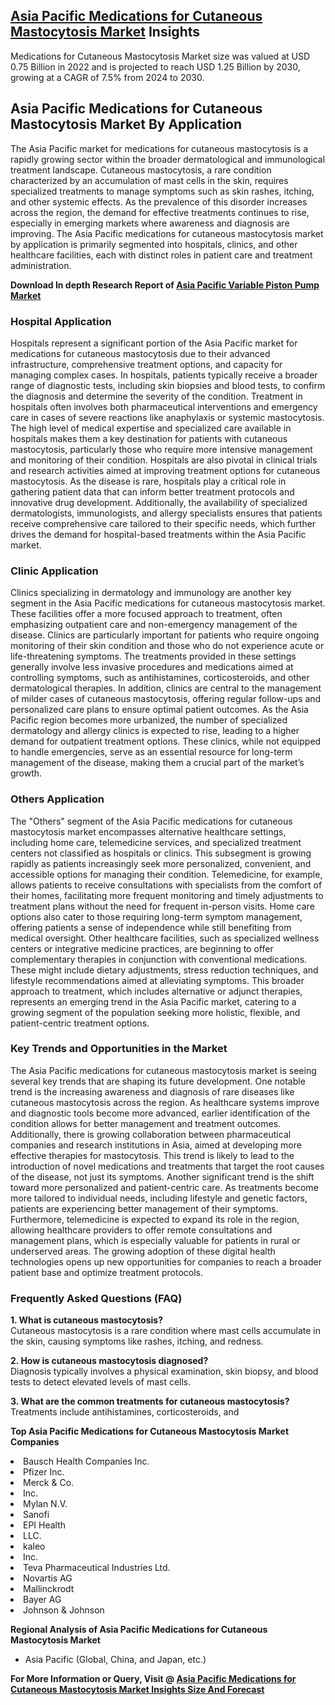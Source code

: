 <h2><a href="https://www.verifiedmarketreports.com/download-sample/?rid=429520&amp;utm_source=Github-Feb&amp;utm_medium=219" target="_blank">Asia Pacific Medications for Cutaneous Mastocytosis Market</a> Insights</h2><p>Medications for Cutaneous Mastocytosis Market size was valued at USD 0.75 Billion in 2022 and is projected to reach USD 1.25 Billion by 2030, growing at a CAGR of 7.5% from 2024 to 2030.</p><p><h2>Asia Pacific Medications for Cutaneous Mastocytosis Market By Application</h2> <p>The Asia Pacific market for medications for cutaneous mastocytosis is a rapidly growing sector within the broader dermatological and immunological treatment landscape. Cutaneous mastocytosis, a rare condition characterized by an accumulation of mast cells in the skin, requires specialized treatments to manage symptoms such as skin rashes, itching, and other systemic effects. As the prevalence of this disorder increases across the region, the demand for effective treatments continues to rise, especially in emerging markets where awareness and diagnosis are improving. The Asia Pacific medications for cutaneous mastocytosis market by application is primarily segmented into hospitals, clinics, and other healthcare facilities, each with distinct roles in patient care and treatment administration. <p><strong>Download In depth Research Report of <a href="https://www.verifiedmarketreports.com/download-sample/?rid=236118&amp;utm_source=Pulse-Dec&amp;utm_medium=219" target="_blank">Asia Pacific Variable Piston Pump Market</a></strong></p> <h3>Hospital Application</h3> <p>Hospitals represent a significant portion of the Asia Pacific market for medications for cutaneous mastocytosis due to their advanced infrastructure, comprehensive treatment options, and capacity for managing complex cases. In hospitals, patients typically receive a broader range of diagnostic tests, including skin biopsies and blood tests, to confirm the diagnosis and determine the severity of the condition. Treatment in hospitals often involves both pharmaceutical interventions and emergency care in cases of severe reactions like anaphylaxis or systemic mastocytosis. The high level of medical expertise and specialized care available in hospitals makes them a key destination for patients with cutaneous mastocytosis, particularly those who require more intensive management and monitoring of their condition. Hospitals are also pivotal in clinical trials and research activities aimed at improving treatment options for cutaneous mastocytosis. As the disease is rare, hospitals play a critical role in gathering patient data that can inform better treatment protocols and innovative drug development. Additionally, the availability of specialized dermatologists, immunologists, and allergy specialists ensures that patients receive comprehensive care tailored to their specific needs, which further drives the demand for hospital-based treatments within the Asia Pacific market.</p> <h3>Clinic Application</h3> <p>Clinics specializing in dermatology and immunology are another key segment in the Asia Pacific medications for cutaneous mastocytosis market. These facilities offer a more focused approach to treatment, often emphasizing outpatient care and non-emergency management of the disease. Clinics are particularly important for patients who require ongoing monitoring of their skin condition and those who do not experience acute or life-threatening symptoms. The treatments provided in these settings generally involve less invasive procedures and medications aimed at controlling symptoms, such as antihistamines, corticosteroids, and other dermatological therapies. In addition, clinics are central to the management of milder cases of cutaneous mastocytosis, offering regular follow-ups and personalized care plans to ensure optimal patient outcomes. As the Asia Pacific region becomes more urbanized, the number of specialized dermatology and allergy clinics is expected to rise, leading to a higher demand for outpatient treatment options. These clinics, while not equipped to handle emergencies, serve as an essential resource for long-term management of the disease, making them a crucial part of the market’s growth.</p> <h3>Others Application</h3> <p>The "Others" segment of the Asia Pacific medications for cutaneous mastocytosis market encompasses alternative healthcare settings, including home care, telemedicine services, and specialized treatment centers not classified as hospitals or clinics. This subsegment is growing rapidly as patients increasingly seek more personalized, convenient, and accessible options for managing their condition. Telemedicine, for example, allows patients to receive consultations with specialists from the comfort of their homes, facilitating more frequent monitoring and timely adjustments to treatment plans without the need for frequent in-person visits. Home care options also cater to those requiring long-term symptom management, offering patients a sense of independence while still benefiting from medical oversight. Other healthcare facilities, such as specialized wellness centers or integrative medicine practices, are beginning to offer complementary therapies in conjunction with conventional medications. These might include dietary adjustments, stress reduction techniques, and lifestyle recommendations aimed at alleviating symptoms. This broader approach to treatment, which includes alternative or adjunct therapies, represents an emerging trend in the Asia Pacific market, catering to a growing segment of the population seeking more holistic, flexible, and patient-centric treatment options.</p> <h3>Key Trends and Opportunities in the Market</h3> <p>The Asia Pacific medications for cutaneous mastocytosis market is seeing several key trends that are shaping its future development. One notable trend is the increasing awareness and diagnosis of rare diseases like cutaneous mastocytosis across the region. As healthcare systems improve and diagnostic tools become more advanced, earlier identification of the condition allows for better management and treatment outcomes. Additionally, there is growing collaboration between pharmaceutical companies and research institutions in Asia, aimed at developing more effective therapies for mastocytosis. This trend is likely to lead to the introduction of novel medications and treatments that target the root causes of the disease, not just its symptoms. Another significant trend is the shift toward more personalized and patient-centric care. As treatments become more tailored to individual needs, including lifestyle and genetic factors, patients are experiencing better management of their symptoms. Furthermore, telemedicine is expected to expand its role in the region, allowing healthcare providers to offer remote consultations and management plans, which is especially valuable for patients in rural or underserved areas. The growing adoption of these digital health technologies opens up new opportunities for companies to reach a broader patient base and optimize treatment protocols.</p> <h3>Frequently Asked Questions (FAQ)</h3> <p><strong>1. What is cutaneous mastocytosis?</strong><br>Cutaneous mastocytosis is a rare condition where mast cells accumulate in the skin, causing symptoms like rashes, itching, and redness.</p> <p><strong>2. How is cutaneous mastocytosis diagnosed?</strong><br>Diagnosis typically involves a physical examination, skin biopsy, and blood tests to detect elevated levels of mast cells.</p> <p><strong>3. What are the common treatments for cutaneous mastocytosis?</strong><br>Treatments include antihistamines, corticosteroids, and</p><p><strong>Top Asia Pacific Medications for Cutaneous Mastocytosis Market Companies</strong></p><div data-test-id=""><p><li>Bausch Health Companies Inc.</li><li> Pfizer Inc.</li><li> Merck & Co.</li><li> Inc.</li><li> Mylan N.V.</li><li> Sanofi</li><li> EPI Health</li><li> LLC.</li><li> kaleo</li><li> Inc.</li><li> Teva Pharmaceutical Industries Ltd.</li><li> Novartis AG</li><li> Mallinckrodt</li><li> Bayer AG</li><li> Johnson & Johnson</li></p><div><strong>Regional Analysis of&nbsp;Asia Pacific Medications for Cutaneous Mastocytosis Market</strong></div><ul><li dir="ltr"><p dir="ltr">Asia Pacific (Global, China, and Japan, etc.)</p></li></ul><p><strong>For More Information or Query, Visit @&nbsp;</strong><strong><a href="https://www.verifiedmarketreports.com/product/medications-for-cutaneous-mastocytosis-market/?utm_source=Github-Feb&amp;utm_medium=219" target="_blank">Asia Pacific Medications for Cutaneous Mastocytosis Market Insights Size And Forecast</a></strong></p></div><h2>&nbsp;</h2><div data-test-id="">&nbsp;</div>
